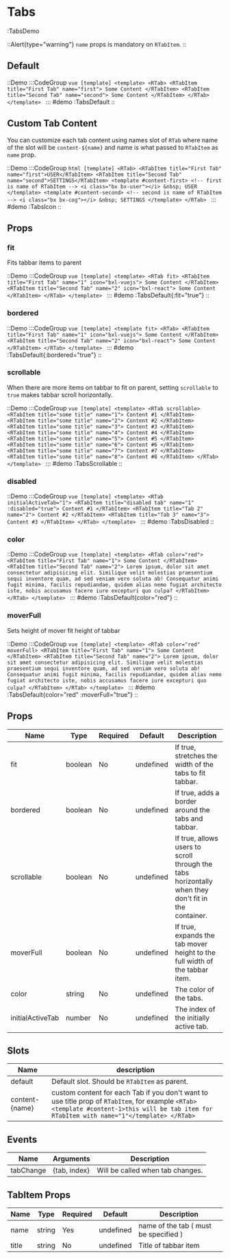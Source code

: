 # Tabs

:TabsDemo


::Alert{type="warning"}
`name` props is mandatory on `RTabItem`.
::

## Default

::Demo
  :::CodeGroup
    ```vue [template]
    <template>
    <RTab>
      <RTabItem title="First Tab" name="first">
        Some Content
      </RTabItem>
      <RTabItem title="Second Tab" name="second">
        Some Content
      </RTabItem>
    </RTab>
    </template>
    ```
  :::
#demo
  :TabsDefault
::

## Custom Tab Content

You can customize each tab content using names slot of `RTab` where name of the slot will be `content-${name}` and name is what passed to `RTabItem` as `name` prop. 

::Demo
  :::CodeGroup
    ```html [template]
    <RTab>
      <RTabItem title="First Tab" name="first">USER</RTabItem>
      <RTabItem title="Second Tab" name="second">SETTINGS</RTabItem>
      <template #content-first> <!-- first is name of RTabItem -->
        <i class="bx bx-user"></i>
        &nbsp; USER
      </template>
      <template #content-second> <!-- second is name of RTabItem -->
        <i class="bx bx-cog"></i>
        &nbsp; SETTINGS
      </template>
    </RTab>
    ```
  :::
#demo
  :TabsIcon
::

## Props

### fit

Fits tabbar items to parent

::Demo
  :::CodeGroup
    ```vue [template]
    <template>
    <RTab fit>
      <RTabItem title="First Tab" name="1" icon="bxl-vuejs">
        Some Content
      </RTabItem>
      <RTabItem title="Second Tab" name="2" icon="bxl-react">
        Some Content
      </RTabItem>
    </RTab>
    </template>
    ```
  :::
#demo
  :TabsDefault{:fit="true"}
::

### bordered

::Demo
  :::CodeGroup
    ```vue [template]
    <template fit>
    <RTab>
      <RTabItem title="First Tab" name="1" icon="bxl-vuejs">
        Some Content
      </RTabItem>
      <RTabItem title="Second Tab" name="2" icon="bxl-react">
        Some Content
      </RTabItem>
    </RTab>
    </template>
    ```
  :::
#demo
  :TabsDefault{:bordered="true"}
::

### scrollable

When there are more items on tabbar to fit on parent, setting `scrollable` to `true` makes tabbar scroll horizontally.

::Demo
  :::CodeGroup
    ```vue [template]
    <template>
    <RTab scrollable>
      <RTabItem title="some title" name="1"> Content #1 </RTabItem>
      <RTabItem title="some title" name="2"> Content #2 </RTabItem>
      <RTabItem title="some title" name="3"> Content #3 </RTabItem>
      <RTabItem title="some title" name="4"> Content #4 </RTabItem>
      <RTabItem title="some title" name="5"> Content #5 </RTabItem>
      <RTabItem title="some title" name="6"> Content #6 </RTabItem>
      <RTabItem title="some title" name="7"> Content #7 </RTabItem>
      <RTabItem title="some title" name="8"> Content #8 </RTabItem>
    </RTab>
    </template>
    ```
  :::
#demo
  :TabsScrollable
::

### disabled

::Demo
  :::CodeGroup
    ```vue [template]
    <template>
    <RTab initialActiveTab="1">
      <RTabItem title="disabled tab" name="1" :disabled="true"> Content #1 </RTabItem>
      <RTabItem title="Tab 2" name="2"> Content #2 </RTabItem>
      <RTabItem title="Tab 3" name="3"> Content #3 </RTabItem>
    </RTab>
    </template>
    ```
  :::
#demo
  :TabsDisabled
::

### color

::Demo
  :::CodeGroup
    ```vue [template]
    <template>
    <RTab color="red">
      <RTabItem title="First Tab" name="1">
        Some Content
      </RTabItem>
      <RTabItem title="Second Tab" name="2">
        Lorem ipsum, dolor sit amet consectetur adipisicing elit. Similique velit molestias praesentium sequi inventore quam, ad sed veniam vero soluta ab! Consequatur animi fugit minima, facilis repudiandae, quidem alias nemo fugiat architecto iste, nobis accusamus facere iure excepturi quo culpa?
      </RTabItem>
    </RTab>
    </template>
    ```
  :::
#demo
  :TabsDefault{color="red"}
::

### moverFull
Sets height of mover fit height of tabbar

::Demo
  :::CodeGroup
    ```vue [template]
    <template>
    <RTab color="red" moverFull>
      <RTabItem title="First Tab" name="1">
        Some Content
      </RTabItem>
      <RTabItem title="Second Tab" name="2">
        Lorem ipsum, dolor sit amet consectetur adipisicing elit. Similique velit molestias praesentium sequi inventore quam, ad sed veniam vero soluta ab! Consequatur animi fugit minima, facilis repudiandae, quidem alias nemo fugiat architecto iste, nobis accusamus facere iure excepturi quo culpa?
      </RTabItem>
    </RTab>
    </template>
    ```
  :::
#demo
  :TabsDefault{color="red" :moverFull="true"}
::

## Props
| Name             | Type    | Required | Default       | Description                                                                                         |
| ---------------- | ------- | -------- | ------------- | --------------------------------------------------------------------------------------------------- |
| fit              | boolean | No       | undefined     | If true, stretches the width of the tabs to fit tabbar.                                             |
| bordered         | boolean | No       | undefined     | If true, adds a border around the tabs and tabbar.                                                  |
| scrollable       | boolean | No       | undefined     | If true, allows users to scroll through the tabs horizontally when they don't fit in the container. |
| moverFull        | boolean | No       | undefined     | If true, expands the tab mover height to the full width of the tabbar item.                         |
| color            | string  | No       | undefined     | The color of the tabs.                                                                              |
| initialActiveTab | number  | No       | undefined     | The index of the initially active tab.                                                              |

## Slots
| Name         | description                                                                                                                                                                   |
|--------------|-------------------------------------------------------------------------------------------------------------------------------------------------------------------------------|
| default      | Default slot. Should be `RTabItem` as parent.                                                                                                                                 |
| content-{name} | custom content for each Tab if you don't want to use title prop of `RTabItem`, for example ```<RTab> <template #content-1>this will be tab item for RTabItem with name="1"</template> </RTab>``` |

## Events
| Name      | Arguments    | Description                     |
|-----------|--------------|---------------------------------|
| tabChange | {tab, index} | Will be called when tab changes.|

## TabItem Props
| Name  | Type   | Required | Default   | Description                                                                                            |
|-------|--------|----------|-----------|--------------------------------------------------------------------------------------------------------|
| name  | string | Yes       | undefined | name of the tab ( must be specified ) |
| title | string | No      | undefined | Title of tabbar item |